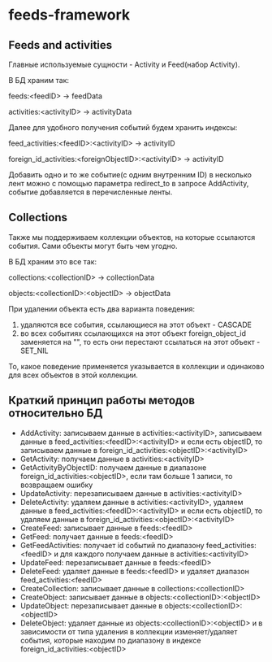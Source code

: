 # feeds-framework

## Feeds and activities

Главные используемые сущности - Activity и Feed(набор Activity).

В БД храним так:

feeds:\<feedID> -> feedData

activities:\<activityID> -> activityData

Далее для удобного получения событий будем хранить индексы:

feed_activities:\<feedID>:\<activityID> -> activityID

foreign_id_activities:\<foreignObjectID>:\<activityID> -> activityID

Добавить одно и то же событие(с одним внутренним ID) в несколько лент можно с помощью параметра redirect_to в запросе AddActivity, событие добавляется в перечисленные ленты.

## Collections

Также мы поддерживаем коллекции объектов, на которые ссылаются события.
Сами объекты могут быть чем угодно.

В БД храним это все так:

collections:\<collectionID> -> collectionData

objects:\<collectionID>:\<objectID> -> objectData

При удалении объекта есть два варианта поведения:
1) удаляются все события, ссылающиеся на этот объект - CASCADE
2) во всех событиях ссылающихся на этот объект foreign_object_id заменяется на "", то есть они перестают ссылаться на этот объект - SET_NIL

То, какое поведение применяется указывается в коллекции и одинаково для всех объектов в этой коллекции.


## Краткий принцип работы методов относительно БД
* AddActivity: записываем данные в activities:\<activityID>, записываем данные в feed_activities:\<feedID>:\<activityID> и если есть objectID, то записываем данные в foreign_id_activities:\<objectID>:\<activityID>
* GetActivity: получаем данные в activities:\<activityID>
* GetActivityByObjectID: получаем данные в диапазоне foreign_id_activities:\<objectID>, если там больше 1 записи, то возвращаем ошибку
* UpdateActivity: перезаписываем данные в activities:\<activityID>
* DeleteActivity: удаляем данные в  activities:\<activityID>, удаляем данные в feed_activities:\<feedID>:\<activityID> и если есть objectID, то удаляем данные в foreign_id_activities:\<objectID>:\<activityID>
* CreateFeed: записывает данные в feeds:\<feedID>
* GetFeed: получает данные в feeds:\<feedID>
* GetFeedActivities: получает id событий по диапазону feed_activities:\<feedID> и для каждого получаем данные в activities:\<activityID>
* UpdateFeed: перезаписывает данные в feeds:\<feedID>
* DeleteFeed: удаляет данные в feeds:\<feedID> и удаляет диапазон feed_activities:\<feedID>
* CreateCollection: записывает данные в collections:\<collectionID>
* CreateObject: записывает данные в objects:\<collectionID>:\<objectID>
* UpdateObject: перезаписывает данные в objects:\<collectionID>:\<objectID>
* DeleteObject: удаляет данные из objects:\<collectionID>:\<objectID> и в зависимости от типа удаления в коллекции изменяет/удаляет события, которые находим по диапазону в индексе foreign_id_activities:\<objectID>
